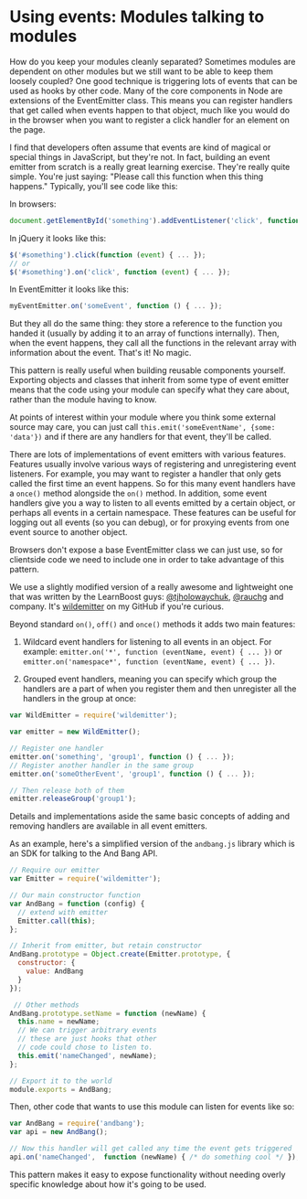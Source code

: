 # Using events: Modules talking to modules

How do you keep your modules cleanly separated? Sometimes modules are dependent on other modules but we still want to be able to keep them loosely coupled? One good technique is triggering lots of events that can be used as hooks by other code. Many of the core components in Node are extensions of the EventEmitter class. This means you can register handlers that get called when events happen to that object, much like you would do in the browser when you want to register a click handler for an element on the page.

I find that developers often assume that events are kind of magical or special things in JavaScript, but they're not. In fact, building an event emitter from scratch is a really great learning exercise. They're really quite simple. You're just saying: "Please call this function when this thing happens." Typically, you'll see code like this:

In browsers:

```javascript
document.getElementById('something').addEventListener('click', function () { ... }, false);
```

In jQuery it looks like this:

```javascript
$('#something').click(function (event) { ... });
// or
$('#something').on('click', function (event) { ... });
```

In EventEmitter it looks like this:

```javascript
myEventEmitter.on('someEvent', function () { ... });
```

But they all do the same thing: they store a reference to the function you handed it (usually by adding it to an array of functions internally). Then, when the event happens, they call all the functions in the relevant array with information about the event. That's it! No magic.

This pattern is really useful when building reusable components yourself. Exporting objects and classes that inherit from some type of event emitter means that the code using your module can specify what they care about, rather than the module having to know. 

At points of interest within your module where you think some external source may care, you can just call `this.emit('someEventName', {some: 'data'})` and if there are any handlers for that event, they'll be called.

There are lots of implementations of event emitters with various features. Features usually involve various ways of registering and unregistering event listeners. For example, you may want to register a handler that only gets called the first time an event happens. So for this many event handlers have a `once()` method alongside the `on()` method. In addition, some event handlers give you a way to listen to all events emitted by a certain object, or perhaps all events in a certain namespace. These features can be useful for logging out all events (so you can debug), or for proxying events from one event source to another object.

Browsers don't expose a base EventEmitter class we can just use, so for clientside code we need to include one in order to take advantage of this pattern.

We use a slightly modified version of a really awesome and lightweight one that was written by the LearnBoost guys: [@tjholowaychuk](https://twitter.com/tjholowaychuk), [@rauchg](https://twitter.com/rauchg) and company. It's [wildemitter](https://github.com/HenrikJoreteg/wildemitter) on my GitHub if you're curious. 

Beyond standard `on()`, `off()` and `once()` methods it adds two main features:

1. Wildcard event handlers for listening to all events in an object. For example: `emitter.on('*', function (eventName, event) { ... })` or `emitter.on('namespace*', function (eventName, event) { ... })`.

2. Grouped event handlers, meaning you can specify which group the handlers are a part of when you register them and then unregister all the handlers in the group at once:

```javascript
var WildEmitter = require('wildemitter');

var emitter = new WildEmitter();

// Register one handler 
emitter.on('something', 'group1', function () { ... });
// Register another handler in the same group
emitter.on('someOtherEvent', 'group1', function () { ... });

// Then release both of them
emitter.releaseGroup('group1');
```

Details and implementations aside the same basic concepts of adding and removing handlers are available in all event emitters.

As an example, here's a simplified version of the `andbang.js` library which is an SDK for talking to the And Bang API.

```javascript
// Require our emitter
var Emitter = require('wildemitter');

// Our main constructor function
var AndBang = function (config) {
  // extend with emitter
  Emitter.call(this);
};

// Inherit from emitter, but retain constructor
AndBang.prototype = Object.create(Emitter.prototype, {
  constructor: {
    value: AndBang
  }
});

 // Other methods
AndBang.prototype.setName = function (newName) {
  this.name = newName;
  // We can trigger arbitrary events
  // these are just hooks that other
  // code could chose to listen to.
  this.emit('nameChanged', newName);
};

// Export it to the world
module.exports = AndBang;
```

Then, other code that wants to use this module can listen for events like so:

```javascript
var AndBang = require('andbang');
var api = new AndBang();

// Now this handler will get called any time the event gets triggered
api.on('nameChanged',  function (newName) { /* do something cool */ });
```
    
This pattern makes it easy to expose functionality without needing overly specific knowledge about how it's going to be used.
